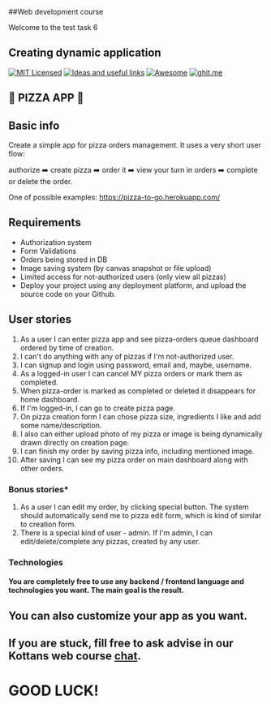 ##Web development course

Welcome to the test task 6

## Creating dynamic application


[![MIT Licensed](https://img.shields.io/badge/license-MIT-blue.svg)](https://github.com/Kottans/web/blob/master/LICENSE.md)
[![Ideas and useful links](https://img.shields.io/badge/google--doc-ideas-ff69b4.svg)](https://docs.google.com/spreadsheets/d/1bZJhYjK3VHOS2HmQb2Fs4aHfEBt8mp1F09j9nEEDaqE/edit#gid=818017811)
[![Awesome](https://cdn.rawgit.com/sindresorhus/awesome/d7305f38d29fed78fa85652e3a63e154dd8e8829/media/badge.svg)](https://github.com/sindresorhus/awesome)
[![ghit.me](https://ghit.me/badge.svg?repo=Kottans/web)](https://ghit.me/repo/Kottans/web)


## :pizza: PIZZA APP :pizza:


## Basic info


Create a simple app for pizza orders management. It uses a very short user flow: 

authorize :arrow_right:  create pizza :arrow_right:  order it :arrow_right: view your turn in orders :arrow_right: complete or delete the order.

One of possible examples: https://pizza-to-go.herokuapp.com/

## Requirements


- Authorization system
- Form Validations
- Orders being stored in DB
- Image saving system (by canvas snapshot or file upload)
- Limited access for not-authorized users (only view all pizzas)
- Deploy your project using any deployment platform, and upload the source code on your Github.


## User stories

1. As a user I can enter pizza app and see pizza-orders queue dashboard ordered by time of creation.
2. I can't do anything with any of pizzas if I'm not-authorized user.
3. I can signup and login using password, email and, maybe, username.
4. As a logged-in user I can cancel MY pizza orders or mark them as completed.
5. When pizza-order is marked as completed or deleted it disappears for home dashboard.
6. If I'm logged-in, I can go to create pizza page.
7. On pizza creation form I can chose pizza size, ingredients I like and add some name/description.
8. I also can either upload photo of my pizza or image is being dynamically drawn directly on creation page.
9. I can finish my order by saving pizza info, including mentioned image.
10. After saving I can see my pizza order on main dashboard along with other orders.


### Bonus stories*

1. As a user I can edit my order, by clicking special button. The system should automatically send me to pizza edit form, which is kind of similar to creation form.
2. There is a special kind of user - admin. If I'm admin, I can edit/delete/complete any pizzas, created by any user.


### Technologies


#### You are completely free to use any backend / frontend language and technologies you want. The main goal is the result.


## You can also customize your app as you want.


## If you are stuck, fill free to ask advise in our Kottans web course [chat](https://gitter.im/Kottans/Web_Course_1).

# GOOD LUCK!
